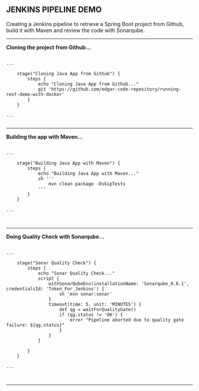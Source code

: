 JENKINS PIPELINE DEMO
----------------------------------------------------------------------------

Creating a Jenkins pipeline to retrieve a Spring Boot project from Github,
build it with Maven and review the code with Sonarqube.

----------------------------------------------------------------------------

**Cloning the project from Github...**

```

...

    stage("Cloning Java App from Github") {
        steps {
            echo "Cloning Java App from Github..."
            git 'https://github.com/edgar-code-repository/running-rest-demo-with-docker'
        }
    }

...


```

----------------------------------------------------------------------------

**Building the app with Maven...**

```

...

    stage("Building Java App with Maven") {
        steps {
            echo "Building Java App with Maven..."
            sh '''
                mvn clean package -DskipTests
            '''
        }
    }
        
...



```

----------------------------------------------------------------------------

**Doing Quality Check with Sonarqube...**

```

...
        
    stage("Sonar Quality Check") {
	    steps {
            echo "Sonar Quality Check..."
		    script {
                withSonarQubeEnv(installationName: 'Sonarqube_9.6.1', credentialsId: 'Token_For_Jenkins') {
                    sh 'mvn sonar:sonar'
                }
                timeout(time: 5, unit: 'MINUTES') {
                    def qg = waitForQualityGate()
                    if (qg.status != 'OK') {
                        error "Pipeline aborted due to quality gate failure: ${qg.status}"
                    }
                }
		    }
                
	    }
    }

...



```

----------------------------------------------------------------------------